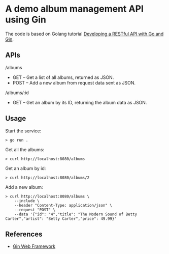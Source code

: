 # A demo album management API using Gin


The code is based on Golang tutorial [Developing a RESTful API with Go and Gin](https://go.dev/doc/tutorial/web-service-gin).

## APIs

/albums
   * GET – Get a list of all albums, returned as JSON.
   * POST – Add a new album from request data sent as JSON.

/albums/:id
   * GET – Get an album by its ID, returning the album data as JSON.

## Usage

Start the service:
```
> go run .
```

Get all the albums:
```
> curl http://localhost:8080/albums
```

Get an album by id:
```
> curl http://localhost:8080/albums/2
```

Add a new album:
```
> curl http://localhost:8080/albums \
    --include \
    --header "Content-Type: application/json" \
    --request "POST" \
    --data '{"id": "4","title": "The Modern Sound of Betty Carter","artist": "Betty Carter","price": 49.99}'
```

## References
   * [Gin Web Framework](https://gin-gonic.com/docs/)